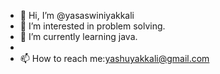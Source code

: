 - 👋 Hi, I’m @yasaswiniyakkali
- 👀 I’m interested in problem solving.
- 🌱 I’m currently learning java.
- 
- 📫 How to reach me:yashuyakkali@gmail.com

<!---
yasaswiniyakkali/yasaswiniyakkali is a ✨ special ✨ repository because its `README.md` (this file) appears on your GitHub profile.
You can click the Preview link to take a look at your changes.
--->
